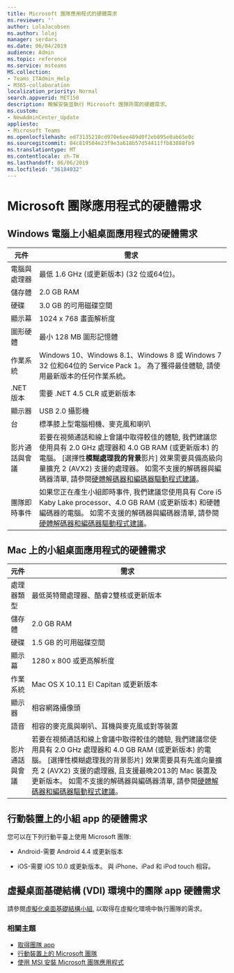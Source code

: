 ```yaml
---
title: Microsoft 團隊應用程式的硬體需求
ms.reviewer: ''
author: LolaJacobsen
ms.author: lolaj
manager: serdars
ms.date: 06/04/2019
audience: Admin
ms.topic: reference
ms.service: msteams
MS.collection:
- Teams_ITAdmin_Help
- M365-collaboration
localization_priority: Normal
search.appverid: MET150
description: 瞭解安裝並執行 Microsoft 團隊所需的硬體需求。
ms.custom:
- NewAdminCenter_Update
appliesto:
- Microsoft Teams
ms.openlocfilehash: ed73135210cd970e6ee489d0f2eb095e0ab65e0c
ms.sourcegitcommit: 04c819504e23f9e3a618b57d54411ffb83888fb9
ms.translationtype: MT
ms.contentlocale: zh-TW
ms.lasthandoff: 06/06/2019
ms.locfileid: "36184032"
---
```

# <a name="hardware-requirements-for-the-microsoft-teams-app"></a>Microsoft 團隊應用程式的硬體需求

## <a name="hardware-requirements-for-the-teams-desktop-app-on-a-windows-pc"></a>Windows 電腦上小組桌面應用程式的硬體需求

|**元件**|**需求**  |
|---------|---------|
|電腦與處理器    | 最低 1.6 GHz (或更新版本) (32 位或64位)。        |
|儲存體     |    2.0 GB RAM     |
|硬碟    | 3.0 GB 的可用磁碟空間        |
|顯示幕    |   1024 x 768 畫面解析度 |
|圖形硬體 |  最小 128 MB 圖形記憶體
|作業系統  |    Windows 10、Windows 8.1、Windows 8 或 Windows 7 32 位和64位的 Service Pack 1。 為了獲得最佳體驗, 請使用最新版本的任何作業系統。|
|.NET 版本    |  需要 .NET 4.5 CLR 或更新版本       |
|顯示器    |  USB 2.0 攝影機       |
|台    |   標準膝上型電腦相機、麥克風和喇叭    | 
|影片通話與會議 | 若要在視頻通話和線上會議中取得較佳的體驗, 我們建議您使用具有 2.0 GHz 處理器和 4.0 GB RAM (或更新版本) 的電腦。 [選擇性**模糊處理我的背景**影片] 效果需要具備高級向量擴充 2 (AVX2) 支援的處理器。 如需不支援的解碼器與編碼器清單, 請參閱[硬體解碼器和編碼器驅動程式建議](hardware-decoders-and-encoders.md)。 |
|團隊即時事件 | 如果您正在產生小組即時事件, 我們建議您使用具有 Core i5 Kaby Lake processor、4.0 GB RAM (或更新版本) 和硬體編碼器的電腦。 如需不支援的解碼器與編碼器清單, 請參閱[硬體解碼器和編碼器驅動程式建議](hardware-decoders-and-encoders.md)。 |

## <a name="hardware-requirements-for-the-teams-desktop-app-on-a-mac"></a>Mac 上的小組桌面應用程式的硬體需求

|**元件**|**需求**  |
|---------|---------|
|處理器類型    | 最低英特爾處理器、酷睿2雙核或更新版本 |
|儲存體     |   2.0 GB RAM      |
|硬碟    |   1.5 GB 的可用磁碟空間      |
|顯示幕    | 1280 x 800 或更高解析度    |
|作業系統  |    Mac OS X 10.11 El Capitan 或更新版本     |
|顯示器  |    相容網路攝像頭     |
|語音    |  相容的麥克風與喇叭、耳機與麥克風或對等裝置       |
|影片通話與會議 | 若要在視頻通話和線上會議中取得較佳的體驗, 我們建議您使用具有 2.0 GHz 處理器和 4.0 GB RAM (或更新版本) 的電腦。 [選擇性模糊處理我的背景影片] 效果需要具有先進向量擴充 2 (AVX2) 支援的處理器, 且支援最晚2013的 Mac 裝置及更新版本。 如需不支援的解碼器與編碼器清單, 請參閱[硬體解碼器和編碼器驅動程式建議](hardware-decoders-and-encoders.md)。|

## <a name="hardware-requirements-for-the-teams-app-on-mobile-devices"></a>行動裝置上的小組 app 的硬體需求

您可以在下列行動平臺上使用 Microsoft 團隊:

- Android-需要 Android 4.4 或更新版本

- iOS-需要 iOS 10.0 或更新版本。 與 iPhone、iPad 和 iPod touch 相容。

## <a name="hardware-requirements-for-the-teams-app-in-a-virtual-desktop-infrastructure-vdi-environment"></a>虛擬桌面基礎結構 (VDI) 環境中的團隊 app 硬體需求

請參閱[虛擬化桌面基礎結構小組](teams-for-vdi.md), 以取得在虛擬化環境中執行團隊的需求。 

### <a name="related-topics"></a>相關主題
- [取得團隊 app](get-clients.md)
- [行動裝置上的 Microsoft 團隊](https://support.office.com/article/Microsoft-Teams-on-mobile-devices-2ACBCF73-8FD4-4929-9B31-AE403B88C2D3)
- [使用 MSI 安裝 Microsoft 團隊應用程式](msi-deployment.md)
